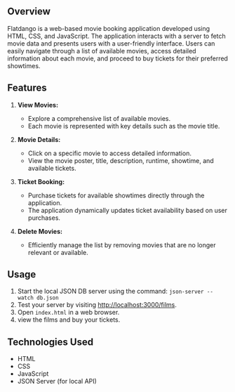 ## Overview

Flatdango is a web-based movie booking application developed using HTML, CSS, and JavaScript. The application interacts with a server to fetch movie data and presents users with a user-friendly interface. Users can easily navigate through a list of available movies, access detailed information about each movie, and proceed to buy tickets for their preferred showtimes.

## Features

1. **View Movies:**
   - Explore a comprehensive list of available movies.
   - Each movie is represented with key details such as the movie title.

2. **Movie Details:**
   - Click on a specific movie to access detailed information.
   - View the movie poster, title, description, runtime, showtime, and available tickets.

3. **Ticket Booking:**
   - Purchase tickets for available showtimes directly through the application.
   - The application dynamically updates ticket availability based on user purchases.

4. **Delete Movies:**
   - Efficiently manage the list by removing movies that are no longer relevant or available.

## Usage
1. Start the local JSON DB server using the command: `json-server --watch db.json`
2. Test your server by visiting [http://localhost:3000/films](http://localhost:3000/films).
3. Open `index.html` in a web browser.
4. view the films and buy your tickets.

## Technologies Used

- HTML
- CSS
- JavaScript
- JSON Server (for local API)

